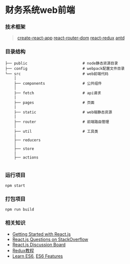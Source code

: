 #  财务系统web前端

###  技术框架
> [create-react-app](https://github.com/facebook/create-react-app)
> [react-router-dom](https://github.com/ReactTraining/react-router)
> [react-redux](https://github.com/reduxjs/react-redux)
> [antd](https://ant.design/components/table-cn/)

###  目录结构
```
├── public                         # node静态资源目录
├── config                         # webpack配置文件目录
└── src                            # web前端代码
    │   
    ├── components                 # 公共组件
    │   
    ├── fetch                      # api请求
    |
    ├── pages                      # 页面
    |
    ├── static                     # web端静态资源                     
    |
    ├── router                     # 前端路由管理
    │   
    ├── util                       # 工具类
    |
    ├── reducers   
    │   
    ├── store  
    |
    ├── actions                    
                    
```

### 运行项目
```
npm start
```

### 打包项目
```
npm run build
```

### 相关知识

  * [Getting Started with React.js](http://facebook.github.io/react/)
  * [React.js Questions on StackOverflow](http://stackoverflow.com/questions/tagged/reactjs)
  * [React.js Discussion Board](https://discuss.reactjs.org/)
  * [Redux教程](https://github.com/kenberkeley/redux-simple-tutorial)
  * [Learn ES6](https://babeljs.io/docs/learn-es6/), [ES6 Features](https://github.com/lukehoban/es6features#readme)
  